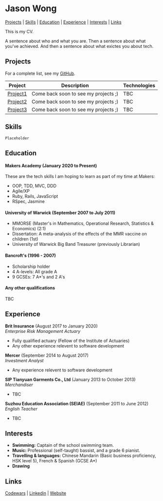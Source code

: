 # Jason Wong #

[Projects](#projects) | [Skills](#skills) | [Education](#education) | [Experience](#experience) | [Interests](#interests) | [Links](#links)

This is my CV.

A sentence about who and what you are. Then a sentence about what you've achieved. And then a sentence about what exictes you about tech.

## Projects ##

For a complete list, see my [GitHub](https://github.com/jasylwong?tab=repositories).

| Project   | Description | Technologies |
|---        |---         |---           |
| [Project1](#link) | Come back soon to see my projects ;) | TBC |
| [Project2](#link) | Come back soon to see my projects ;) | TBC |
| [Project3](#link) | Come back soon to see my projects ;) | TBC |


## Skills ##

```shell
Placeholder
```

## Education ##

#### Makers Academy (January 2020 to Present)

These are the tech skills I am hoping to learn as part of my time at Makers:
- OOP, TDD, MVC, DDD
- Agile/XP
- Ruby, Rails, JavaScript
- RSpec, Jasmine

#### University of Warwick (September 2007 to July 2011)

- MMORSE (Master's in Mathematics, Operational Research, Statistics & Economics) (2:1)
- Dissertation: A meta-analysis of the effects of the MMR vaccine on children (1st)
- University of Warwick Big Band Treasurer (previously Librarian)

#### Bancroft's (1996 - 2007)

- Scholarship holder
- 4 A-levels: All grade A
- 9 GCSEs: 7 A*'s and 2 A's

#### Any other qualifications

TBC

## Experience ##

**Brit Insurance** (August 2017 to January 2020)    
*Enterprise Risk Management Actuary*  
- Fully qualified actuary (Fellow of the Institute of Actuaries)
- Any other experience relevent to software development

**Mercer** (September 2014 to August 2017)   
*Investment Analyst*  
- Any experience relevent to software development

**SIP Tianyuan Garments Co., Ltd** (January 2013 to October 2013)   
*Merchandiser*  
- TBC

**Suzhou Education Association (SEIAE)** (September 2011 to June 2012)   
*English Teacher*  
- TBC

## Interests ##

- **Swimming:** Captain of the school swimming team.
- **Music:** Professional (self-taught) bassist, and a grade 6 pianist.
- **Travelling & languages:** Chinese Mandarin (Basic business proficiency, HSK level 5), French & Spanish (GCSE A*)
- **Drawing** 

## Links ##

 [Codewars](https://www.codewars.com/users/jasylwong) | [Linkedin](#linkedin) | [Website](#website)